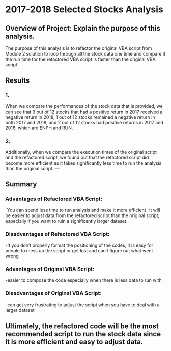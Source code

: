# 2017-2018 Selected Stocks Analysis 
## Overview of Project: Explain the purpose of this analysis.
The purpose of this analysis is to refactor the original VBA script from Module 2 solution to loop through all the stock data one time and compare if the run time for the refactored VBA script is faster than the original VBA script.

## Results
### 1.
When we compare the performances of the stock data that is provided, we can see that 9 out of 12 stocks that had a positive return in 2017 received a negative return in 2018, 1 out of 12 stocks remained a negative return in both 2017 and 2018, and 2 out of 12 stocks had positive returns in 2017 and 2018, which are ENPH and RUN.
### 2.

Additionally, when we compare the execution times of the original script and the refactored script, we found out that the refactored script did become more efficient as it takes significantly less time to run the analysis than the original script.
—
## Summary
### Advantages of Refactored VBA Script:
-You can spend less time to run analysis and make it more efficient
-It will be easier to adjust data from the refactored script than the original script, especially if you want to ruin a significantly larger dataset.
### Disadvantages of Refactored VBA Script:
-If you don’t properly format the positioning of the codes, it is easy for people to mess up the script or get lost and can’t figure out what went wrong
### Advantages of Original VBA Script:
-easier to compose the code especially when there is less data to run with
### Disadvantages of Original VBA Script:
-can get very frustrating to adjust the script when you have to deal with a larger dataset 

## Ultimately, the refactored code will be the most recommended script to run the stock data since it is more efficient and easy to adjust data.

